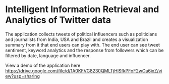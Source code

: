 # Intelligent Information Retrieval and Analytics of Twitter data

The application collects tweets of political influencers such as politicians and journalists from India, USA and Brazil and creates a visualization summary from it that end users can play with. The end user can see tweet sentiment, keyword analytics and the response from followers which can be filtered by date, language and influencer.

View a demo of the application here https://drive.google.com/file/d/1A0KFVG8230QMLTjHlSfkPFoF2wOa6ixZ/view?usp=sharing
